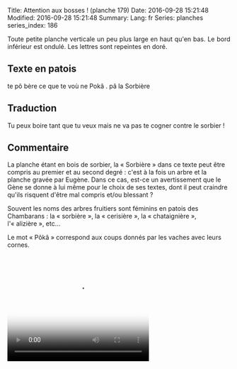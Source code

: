Title: Attention aux bosses ! (planche 179)
Date: 2016-09-28 15:21:48
Modified: 2016-09-28 15:21:48
Summary: 
Lang: fr
Series: planches
series_index: 186

<p style="text-align:justify;">Toute petite planche verticale un peu
plus large en haut qu'en bas. Le bord inférieur est ondulé. Les
lettres sont repeintes en doré.</p>

<figure class="image-block" style="float: right; max-width: 50%;">
  <img alt="" src="{static}/images/planche_179.png">
  <figcaption style="max-width: 503px"></figcaption>
</figure>

## Texte en patois

te pô bère ce que te voù ne Pokâ . pâ la Sorbière

## Traduction

Tu peux boire tant que tu veux mais ne va pas te cogner contre le sorbier !

## Commentaire

La planche étant en bois de sorbier, la « Sorbière » dans ce texte
peut être compris au premier et au second degré : c'est à la fois un
arbre et la planche gravée par Eugène. Dans ce cas, est-ce un
avertissement que le Gène se donne à lui même pour le choix de ses
textes, dont il peut craindre qu'ils risquent d'être mal compris et/ou
blessant ?

Souvent les noms des arbres fruitiers sont féminins en patois des
Chambarans : la « sorbière », la « cerisière », la « chataignière »,
l'« alizière », etc…

Le mot « Pôkâ » correspond aux coups donnés par les vaches avec leurs
cornes.


<video width="320" height="240" controls
  poster="{static}/images/thumbnails/video_179.jpg">
  <source src="https://d1njpgd0ygatdn.cloudfront.net/video_179.mp4" type="video/mp4">
</video>
